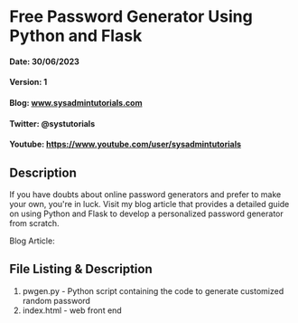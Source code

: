 # Free Password Generator Using Python and Flask
#### Date: 30/06/2023
#### Version: 1
#### Blog: www.sysadmintutorials.com
#### Twitter: @systutorials
#### Youtube: https://www.youtube.com/user/sysadmintutorials

## Description

If you have doubts about online password generators and prefer to make your own, you're in luck. Visit my blog article that provides a detailed guide on using Python and Flask to develop a personalized password generator from scratch.

Blog Article:

## File Listing & Description
1. pwgen.py - Python script containing the code to generate customized random password
2. index.html - web front end
